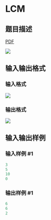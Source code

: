 # LCM

## 题目描述

[problemUrl]: https://uva.onlinejudge.org/index.php?option=com_onlinejudge&Itemid=8&category=18&page=show_problem&problem=1621

[PDF](https://uva.onlinejudge.org/external/106/p10680.pdf)

![](https://cdn.luogu.com.cn/upload/vjudge_pic/UVA10680/be15696ac5e4752378e11f39da680fa122b6f9e6.png)

## 输入输出格式

### 输入格式

![](https://cdn.luogu.com.cn/upload/vjudge_pic/UVA10680/cbc38d2e003ddcc596f00d02e72618cbb45e4a26.png)

### 输出格式

![](https://cdn.luogu.com.cn/upload/vjudge_pic/UVA10680/93c910496f982e4065f090694d882c42a1dee8d4.png)

## 输入输出样例

### 输入样例 #1

```cpp
3
5
10
0
```


### 输出样例 #1

```cpp
6
6
2
```


